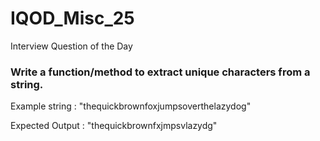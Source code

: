 # IQOD_Misc_25
Interview Question of the Day

### Write a function/method to extract unique characters from a string.

Example string : "thequickbrownfoxjumpsoverthelazydog"

Expected Output : "thequickbrownfxjmpsvlazydg"
